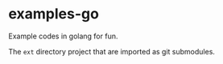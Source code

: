 # examples-go
Example codes in golang for fun.

The `ext` directory project that are imported as git submodules.
